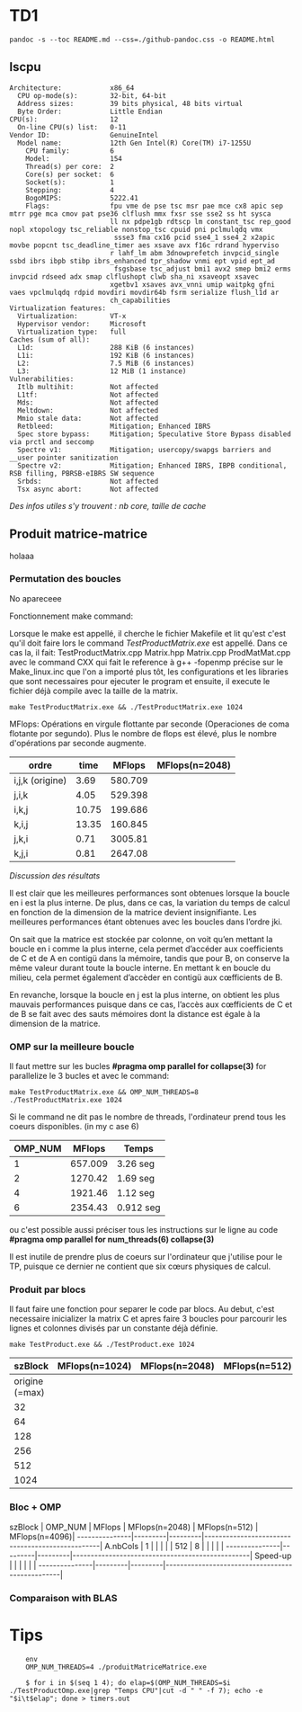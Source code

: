 
# TD1

`pandoc -s --toc README.md --css=./github-pandoc.css -o README.html`





## lscpu

```
Architecture:            x86_64
  CPU op-mode(s):        32-bit, 64-bit
  Address sizes:         39 bits physical, 48 bits virtual
  Byte Order:            Little Endian
CPU(s):                  12
  On-line CPU(s) list:   0-11
Vendor ID:               GenuineIntel
  Model name:            12th Gen Intel(R) Core(TM) i7-1255U
    CPU family:          6
    Model:               154
    Thread(s) per core:  2
    Core(s) per socket:  6
    Socket(s):           1
    Stepping:            4
    BogoMIPS:            5222.41
    Flags:               fpu vme de pse tsc msr pae mce cx8 apic sep mtrr pge mca cmov pat pse36 clflush mmx fxsr sse sse2 ss ht sysca
                         ll nx pdpe1gb rdtscp lm constant_tsc rep_good nopl xtopology tsc_reliable nonstop_tsc cpuid pni pclmulqdq vmx
                          ssse3 fma cx16 pcid sse4_1 sse4_2 x2apic movbe popcnt tsc_deadline_timer aes xsave avx f16c rdrand hyperviso
                         r lahf_lm abm 3dnowprefetch invpcid_single ssbd ibrs ibpb stibp ibrs_enhanced tpr_shadow vnmi ept vpid ept_ad
                          fsgsbase tsc_adjust bmi1 avx2 smep bmi2 erms invpcid rdseed adx smap clflushopt clwb sha_ni xsaveopt xsavec 
                         xgetbv1 xsaves avx_vnni umip waitpkg gfni vaes vpclmulqdq rdpid movdiri movdir64b fsrm serialize flush_l1d ar
                         ch_capabilities
Virtualization features: 
  Virtualization:        VT-x
  Hypervisor vendor:     Microsoft
  Virtualization type:   full
Caches (sum of all):     
  L1d:                   288 KiB (6 instances)
  L1i:                   192 KiB (6 instances)
  L2:                    7.5 MiB (6 instances)
  L3:                    12 MiB (1 instance)
Vulnerabilities:         
  Itlb multihit:         Not affected
  L1tf:                  Not affected
  Mds:                   Not affected
  Meltdown:              Not affected
  Mmio stale data:       Not affected
  Retbleed:              Mitigation; Enhanced IBRS
  Spec store bypass:     Mitigation; Speculative Store Bypass disabled via prctl and seccomp
  Spectre v1:            Mitigation; usercopy/swapgs barriers and __user pointer sanitization
  Spectre v2:            Mitigation; Enhanced IBRS, IBPB conditional, RSB filling, PBRSB-eIBRS SW sequence
  Srbds:                 Not affected
  Tsx async abort:       Not affected 
```

*Des infos utiles s'y trouvent : nb core, taille de cache*



## Produit matrice-matrice

holaaa

### Permutation des boucles

No apareceee 

Fonctionnement make command:

Lorsque le make est appellé, il cherche le fichier Makefile et lit qu'est c'est qu'il doit faire lors le command _TestProductMatrix.exe_ est appellé. Dans ce cas la, il fait: TestProductMatrix.cpp Matrix.hpp Matrix.cpp ProdMatMat.cpp avec le command CXX qui fait le reference à g++ -fopenmp précise sur le Make_linux.inc que l'on a importé plus tôt, les configurations et les libraries que sont necessaires pour ejecuter le program et ensuite, il execute le fichier déjà compile avec la taille de la matrix.

`make TestProductMatrix.exe && ./TestProductMatrix.exe 1024`

MFlops: Opérations en virgule flottante par seconde (Operaciones de coma flotante por segundo). Plus le nombre de flops est élevé, plus le nombre d'opérations par seconde augmente.

  ordre           | time    | MFlops  | MFlops(n=2048) 
------------------|---------|---------|----------------
i,j,k (origine)   | 3.69 | 580.709 |                 
j,i,k             | 4.05 | 529.398 |    
i,k,j             | 10.75 | 199.686 |    
k,i,j             | 13.35 | 160.845 |    
j,k,i             | 0.71 | 3005.81 |    
k,j,i             | 0.81 | 2647.08 |    


*Discussion des résultats*

Il est clair que les meilleures performances sont obtenues lorsque la boucle en i est
la plus interne. De plus, dans ce cas, la variation du temps de calcul en fonction de la
dimension de la matrice devient insignifiante. Les meilleures performances étant obtenues
avec les boucles dans l’ordre jki.

On sait que la matrice est stockée par colonne, on voit qu’en mettant la boucle en i comme la plus interne, cela permet d’accéder aux coefficients de C et de A en contigü dans la mémoire, tandis que pour B, on conserve la même valeur durant toute la boucle interne. En mettant k en boucle du milieu, cela
permet également d’accèder en contigü aux cœfficients de B.


En revanche, lorsque la boucle en j est la plus interne, on obtient les plus mauvais
performances puisque dans ce cas, l’accès aux cœfficients de C et de B se fait avec des
sauts mémoires dont la distance est égale à la dimension de la matrice.


### OMP sur la meilleure boucle 

Il faut mettre sur les bucles **#pragma omp parallel for collapse(3)** for parallelize le 3 bucles et avec le command:

`make TestProductMatrix.exe && OMP_NUM_THREADS=8 ./TestProductMatrix.exe 1024`

Si le command ne dit pas le nombre de threads, l'ordinateur prend tous les coeurs disponibles. (in my c ase 6)

  OMP_NUM         | MFlops  | Temps |
------------------|---------|---------|
1                 | 657.009 | 3.26 seg 
2                 | 1270.42 | 1.69 seg
4                 | 1921.46 | 1.12 seg
6                 | 2354.43 | 0.912 seg

ou c'est possible aussi préciser tous les instructions sur le ligne au code **#pragma omp parallel for num_threads(6) collapse(3)**

Il est inutile de prendre plus de coeurs sur l'ordinateur que j'utilise pour le TP, puisque ce dernier ne contient que six cœurs physiques de calcul.


### Produit par blocs

Il faut faire une fonction pour separer le code par blocs. Au debut, c'est necessaire inicializer la matrix C et apres faire 3 boucles pour parcourir les lignes et colonnes divisés par un constante déjà définie.

`make TestProduct.exe && ./TestProduct.exe 1024`

  szBlock         | MFlops(n=1024) | MFlops(n=2048) | MFlops(n=512)  | MFlops(n=4096)
------------------|---------|----------------|----------------|---------------
origine (=max)    |  |
32                |  |
64                |  |
128               |  |
256               |  |
512               |  | 
1024              |  |




### Bloc + OMP



  szBlock      | OMP_NUM | MFlops  | MFlops(n=2048) | MFlops(n=512)  | MFlops(n=4096)|
---------------|---------|---------|-------------------------------------------------|
A.nbCols       |  1      |         |                |                |               |
512            |  8      |         |                |                |               |
---------------|---------|---------|-------------------------------------------------|
Speed-up       |         |         |                |                |               |
---------------|---------|---------|-------------------------------------------------|



### Comparaison with BLAS


# Tips 

```
	env 
	OMP_NUM_THREADS=4 ./produitMatriceMatrice.exe
```

```
    $ for i in $(seq 1 4); do elap=$(OMP_NUM_THREADS=$i ./TestProductOmp.exe|grep "Temps CPU"|cut -d " " -f 7); echo -e "$i\t$elap"; done > timers.out
```

